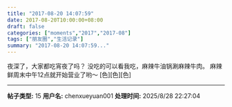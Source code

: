 ```yaml
---
title: "2017-08-20 14:07:59"
date: 2017-08-20T10:00:00+08:00
draft: false
categories: ["moments","2017","2017-08"]
tags: ["朋友圈","生活记录"]
summary: "2017-08-20 14:07:59..."
---
```


夜深了，大家都吃宵夜了吗？
没吃的可以看我吃，麻辣牛油锅涮麻辣牛肉。
麻辣鲜周末中午12点就开始营业了哟～
[色][色][色]

---

**帖子类型:** 15
**用户名:** chenxueyuan001
**处理时间:** 2025/8/28 22:27:04